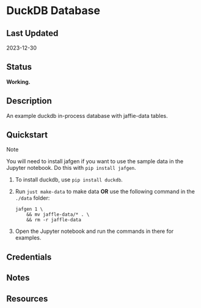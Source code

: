 # DuckDB Database

## Last Updated

2023-12-30

## Status

**Working.**

## Description

An example duckdb in-process database with jaffie-data tables.

## Quickstart

> [!NOTE]  
> You will need to install jafgen if you want to use the sample data in the Jupyter notebook.  Do this with `pip install jafgen`.

1. To install duckdb, use `pip install duckdb`.

2. Run `just make-data` to make data **OR** use the following command in the `./data` folder:

    ```shell
    jafgen 1 \
        && mv jaffle-data/* . \
        && rm -r jaffle-data
    ```

3. Open the Jupyter notebook and run the commands in there for examples.

## Credentials

## Notes

## Resources
